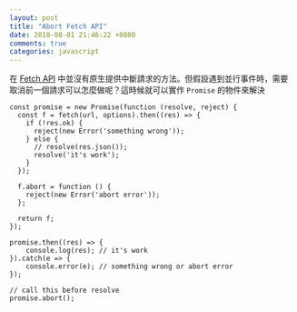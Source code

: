 ```yaml
---
layout: post
title: "Abort Fetch API"
date: 2018-08-01 21:46:22 +0800
comments: true
categories: javascript
---
```

在 [Fetch API](https://developer.mozilla.org/en-US/docs/Web/API/Fetch_API) 中並沒有原生提供中斷請求的方法。但假設遇到並行事件時，需要取消前一個請求可以怎麼做呢？這時候就可以實作 `Promise` 的物件來解決

```
const promise = new Promise(function (resolve, reject) {
  const f = fetch(url, options).then((res) => {
    if (!res.ok) {
      reject(new Error('something wrong'));
    } else {
      // resolve(res.json());
      resolve('it's work');
    }
  });

  f.abort = function () {
    reject(new Error('abort error'));
  };

  return f;
});
    
promise.then((res) => {
	console.log(res); // it's work
}).catch(e => {
	console.error(e); // something wrong or abort error
});

// call this before resolve
promise.abort();
```